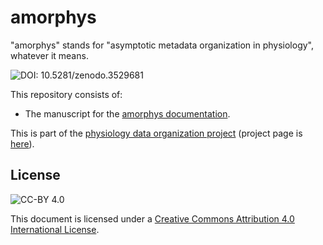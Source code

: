# amorphys

"amorphys" stands for "asymptotic metadata organization in physiology", whatever it means.

![DOI: 10.5281/zenodo.3529681](https://zenodo.org/badge/doi/10.5281/zenodo.3529681.svg)

This repository consists of:

- The manuscript for the [amorphys documentation](https://amorphys-documentation.readthedocs.io/).

This is part of the [physiology data organization project](https://physiology-data-organization.readthedocs.io/)
(project page is [here](https://github.com/gwappa/physiology-data-organization)).

## License

![CC-BY 4.0](https://i.creativecommons.org/l/by/4.0/88x31.png)

This document is licensed under a [Creative Commons Attribution 4.0 International License](http://creativecommons.org/licenses/by/4.0/).
